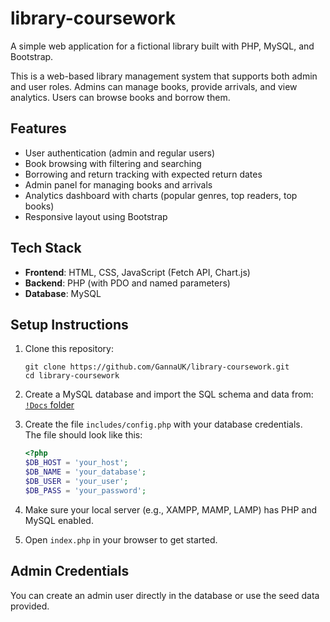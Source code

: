 
# library-coursework  
A simple web application for a fictional library built with PHP, MySQL, and Bootstrap.

This is a web-based library management system that supports both admin and user roles. Admins can manage books, provide arrivals, and view analytics. Users can browse books and borrow them.

## Features

- User authentication (admin and regular users)
- Book browsing with filtering and searching
- Borrowing and return tracking with expected return dates
- Admin panel for managing books and arrivals
- Analytics dashboard with charts (popular genres, top readers, top books)
- Responsive layout using Bootstrap

## Tech Stack

- **Frontend**: HTML, CSS, JavaScript (Fetch API, Chart.js)
- **Backend**: PHP (with PDO and named parameters)
- **Database**: MySQL

## Setup Instructions

1. Clone this repository:
   ```
   git clone https://github.com/GannaUK/library-coursework.git
   cd library-coursework
   ```

2. Create a MySQL database and import the SQL schema and data from:  
   [`!Docs` folder](https://github.com/GannaUK/library-coursework/tree/main/!Docs)

3. Create the file `includes/config.php` with your database credentials.  
   The file should look like this:

   ```php
   <?php
   $DB_HOST = 'your_host';
   $DB_NAME = 'your_database';
   $DB_USER = 'your_user';
   $DB_PASS = 'your_password';
   ```

4. Make sure your local server (e.g., XAMPP, MAMP, LAMP) has PHP and MySQL enabled.

5. Open `index.php` in your browser to get started.

## Admin Credentials

You can create an admin user directly in the database or use the seed data provided.
